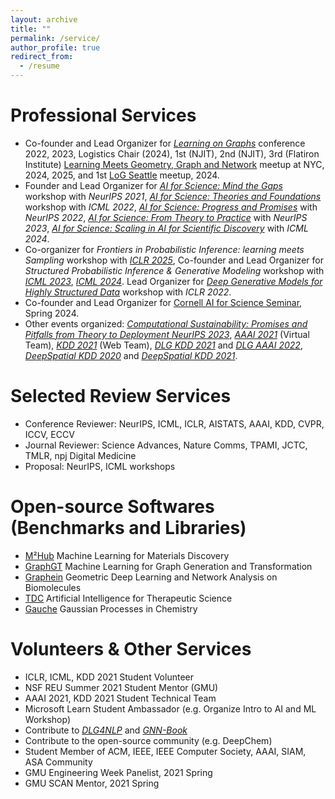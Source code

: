 ```yaml
---
layout: archive
title: ""
permalink: /service/
author_profile: true
redirect_from:
  - /resume
---
```


Professional Services
======
* Co-founder and Lead Organizer for [*Learning on Graphs*](https://logconference.github.io/) conference 2022, 2023, Logistics Chair (2024), 1st (NJIT), 2nd (NJIT), 3rd (Flatiron Institute) [Learning Meets Geometry, Graph and Network](https://logmeetupnyc.github.io/) meetup at NYC, 2024, 2025, and 1st [LoG Seattle](https://xiaoxinhe.github.io/log24-meetup-seattle/) meetup, 2024.
* Founder and Lead Organizer for [*AI for Science: Mind the Gaps*](http://www.ai4science.net/neurips21/) workshop with *NeurIPS 2021*, [*AI for Science: Theories and Foundations*](http://www.ai4science.net/icml22/) workshop with *ICML 2022*, [*AI for Science: Progress and Promises*](https://ai4sciencecommunity.github.io/neurips22/) with *NeurIPS 2022*, [*AI for Science: From Theory to Practice*](https://ai4sciencecommunity.github.io/neurips23/) with *NeurIPS 2023*, [*AI for Science: Scaling in AI for Scientific Discovery*](https://ai4sciencecommunity.github.io/icml24.html) with *ICML 2024*.
* Co-organizer for *Frontiers in Probabilistic Inference: learning meets Sampling* workshop with [*ICLR 2025*](https://sites.google.com/view/fpiworkshop/about), Co-founder and Lead Organizer for *Structured Probabilistic Inference & Generative Modeling* workshop with [*ICML 2023*]((https://spigmworkshop.github.io/)), [*ICML 2024*](https://spigmworkshop2024.github.io/). Lead Organizer for [*Deep Generative Models for Highly Structured Data*](https://deep-gen-struct.github.io/) workshop with *ICLR 2022*.
* Co-founder and Lead Organizer for [Cornell AI for Science Seminar](https://science.ai.cornell.edu/events/ai-for-science-seminar-series-spring-2024/), Spring 2024.
* Other events organized: [*Computational Sustainability: Promises and Pitfalls from Theory to Deployment NeurIPS 2023*](https://www.compsust.net/compsust-2023/), [*AAAI 2021*](https://aaai.org/Conferences/AAAI-21/) (Virtual Team), [*KDD 2021*](https://kdd.org/kdd2021/) (Web Team), [*DLG KDD 2021*](https://deep-learning-graphs.bitbucket.io/dlg-kdd21/index.html) and [*DLG AAAI 2022*](https://deep-learning-graphs.bitbucket.io/dlg-aaai22/index.html), [*DeepSpatial KDD 2020*](http://mason.gmu.edu/~lzhao9/venues/DeepSpatial2020/) and [*DeepSpatial KDD 2021*](http://cs.emory.edu/~lzhao41/venues/DeepSpatial2021/).

Selected Review Services
======
<!-- * Conference Meta-reviewer: NeurIPS (2025-),  -->
* Conference Reviewer: NeurIPS, ICML, ICLR, AISTATS, AAAI, KDD, CVPR, ICCV, ECCV
* Journal Reviewer: Science Advances, Nature Comms, TPAMI, JCTC, TMLR, npj Digital Medicine
* Proposal: NeurIPS, ICML workshops

Open-source Softwares (Benchmarks and Libraries)
======
* [M²Hub](https://github.com/yuanqidu/M2Hub) Machine Learning for Materials Discovery
* [GraphGT](https://graphgt.github.io/) Machine Learning for Graph Generation and Transformation
* [Graphein](https://github.com/a-r-j/graphein) Geometric Deep Learning and Network Analysis on Biomolecules
* [TDC](https://tdcommons.ai/) Artificial Intelligence for Therapeutic Science
* [Gauche](https://github.com/leojklarner/gauche) Gaussian Processes in Chemistry

Volunteers & Other Services
======
* ICLR, ICML, KDD 2021 Student Volunteer
* NSF REU Summer 2021 Student Mentor (GMU)
* AAAI 2021, KDD 2021 Student Technical Team
* Microsoft Learn Student Ambassador (e.g. Organize Intro to AI and ML Workshop)
* Contribute to [*DLG4NLP*](https://dlg4nlp.github.io/) and [*GNN-Book*](https://graph-neural-networks.github.io/)
* Contribute to the open-source community (e.g. DeepChem) 
* Student Member of ACM, IEEE, IEEE Computer Society, AAAI, SIAM, ASA Community
* GMU Engineering Week Panelist, 2021 Spring
* GMU SCAN Mentor, 2021 Spring
<!-- * CVPR (2023), ICLR (2023), AAAI (2023), WACV (2022), NeurIPS (2022), ICML (2022), KDD (2022), ICLR (2022), AISTATS (2022), TCBB (2022), ICLR-GTRL (2022), CVPR-AICC (2022), BioKDD (2022), TPAMI (2021), TNNLS (2021), KDD (2021), TKDD (2021), ICDM (2021), CIKM (2021), BMVC (2021), BioKDD (2021), KDD-DLG (2021), KDD-IRS (2021), NeurIPS-AI4Sci (2021, 2022) -->



